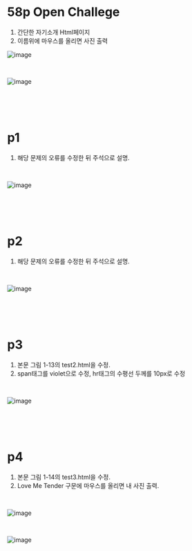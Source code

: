 # 58p Open Challege

1. 간단한 자기소개 Html페이지
2. 이름위에 마우스를 올리면 사진 출력

![image](https://github.com/rudgh4493/WebProgramming/assets/70314961/bbf8de7b-9fe1-43c9-8138-9246a5ab624e)

<br>

![image](https://github.com/rudgh4493/WebProgramming/assets/70314961/21db8870-0cf0-410f-8d07-71da54092932)

<br><br><br>



# p1

1. 해당 문제의 오류를 수정한 뒤 주석으로 설명.
   
<br>

![image](https://github.com/rudgh4493/WebProgramming/assets/70314961/8f8f4f30-d6f9-4f2a-9640-7eea00fa11a0)

<br><br><br>


# p2

1. 해당 문제의 오류를 수정한 뒤 주석으로 설명.
   
<br>

![image](https://github.com/rudgh4493/WebProgramming/assets/70314961/0583b752-464c-4c2b-bffb-586eca60c718)


<br><br><br>



# p3

1. 본문 그림 1-13의 test2.html을 수정.
2. span태그를 violet으로 수정, hr태그의 수평선 두께를 10px로 수정
   
<br>

![image](https://github.com/rudgh4493/WebProgramming/assets/70314961/6c8312d1-a8d6-4f9b-8923-981e0e1317d6)

<br><br><br>



# p4

1. 본문 그림 1-14의 test3.html을 수정.
2. Love Me Tender 구문에 마우스를 올리면 내 사진 출력.
   
<br>

![image](https://github.com/rudgh4493/WebProgramming/assets/70314961/2a881151-e858-4625-9a9b-c44b365761ed)

<br>

![image](https://github.com/rudgh4493/WebProgramming/assets/70314961/2413e6b2-db38-4b4e-b9bf-044cf48c89dd)

